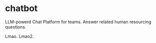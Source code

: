 # chatbot

LLM-powerd Chat Platform for teams. Answer related human resourcing questions.

Lmao.
Lmao2.
